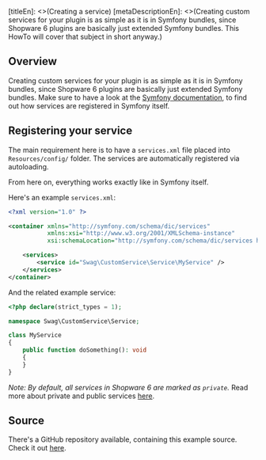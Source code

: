 [titleEn]: <>(Creating a service)
[metaDescriptionEn]: <>(Creating custom services for your plugin is as simple as it is in Symfony bundles, since Shopware 6 plugins are basically just extended Symfony bundles. This HowTo will cover that subject in short anyway.)

## Overview

Creating custom services for your plugin is as simple as it is in Symfony bundles, since
Shopware 6 plugins are basically just extended Symfony bundles.
Make sure to have a look at the [Symfony documentation](https://symfony.com/doc/current/service_container.html#creating-configuring-services-in-the-container), to find out how services are registered in Symfony itself.

## Registering your service

The main requirement here is to have a `services.xml` file placed into `Resources/config/` folder.
The services are automatically registered via autoloading.

From here on, everything works exactly like in Symfony itself.

Here's an example `services.xml`:

```xml
<?xml version="1.0" ?>

<container xmlns="http://symfony.com/schema/dic/services"
           xmlns:xsi="http://www.w3.org/2001/XMLSchema-instance"
           xsi:schemaLocation="http://symfony.com/schema/dic/services http://symfony.com/schema/dic/services/services-1.0.xsd">

    <services>
        <service id="Swag\CustomService\Service\MyService" />
    </services>
</container>
```

And the related example service:
```php
<?php declare(strict_types = 1);

namespace Swag\CustomService\Service;

class MyService
{
    public function doSomething(): void
    {
    }
}
```

*Note: By default, all services in Shopware 6 are marked as `private`.*
Read more about private and public services [here](https://symfony.com/doc/current/service_container/alias_private.html#marking-services-as-public-private).

## Source

There's a GitHub repository available, containing this example source.
Check it out [here](https://github.com/shopware/swag-docs-custom-service).
